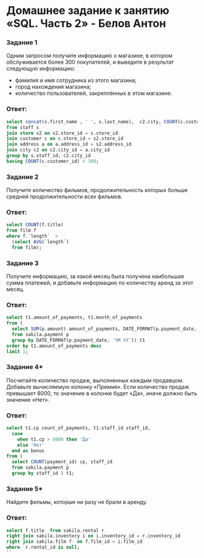 # Домашнее задание к занятию «SQL. Часть 2» - Белов Антон


### Задание 1

Одним запросом получите информацию о магазине, в котором обслуживается более 300 покупателей, и выведите в результат следующую информацию: 
- фамилия и имя сотрудника из этого магазина;
- город нахождения магазина;
- количество пользователей, закреплённых в этом магазине.

### Ответ:

```sql
select concat(s.first_name , ' ', s.last_name),  c2.city, COUNT(c.customer_id) 
from staff s
join store s2 on s2.store_id = s.store_id 
join customer c on c.store_id = s2.store_id
join address a on a.address_id = s2.address_id 
join city c2 on c2.city_id = a.city_id 
group by s.staff_id, c2.city_id 
having COUNT(c.customer_id) > 300;
```

### Задание 2

Получите количество фильмов, продолжительность которых больше средней продолжительности всех фильмов.

### Ответ:

```sql
select COUNT(f.title)
from film f  
where f.`length`  >
  (select AVG(`length`) 
  from film);   
```
### Задание 3

Получите информацию, за какой месяц была получена наибольшая сумма платежей, и добавьте информацию по количеству аренд за этот месяц.

### Ответ:

```sql
select t1.amount_of_payments, t1.month_of_payments
from (
  select SUM(p.amount) amount_of_payments, DATE_FORMAT(p.payment_date, '%M %Y') month_of_payments 
  from sakila.payment p 
  group by DATE_FORMAT(p.payment_date, '%M %Y')) t1
order by t1.amount_of_payments desc  
limit 1;
```

### Задание 4*

Посчитайте количество продаж, выполненных каждым продавцом. Добавьте вычисляемую колонку «Премия». Если количество продаж превышает 8000, то значение в колонке будет «Да», иначе должно быть значение «Нет».

### Ответ:

```sql
select t1.cp count_of_payments, t1.staff_id staff_id,
  case 
  	when t1.cp > 8000 then 'Да'
  	else 'Нет'
  end as bonus
from (
  select COUNT(payment_id) cp, staff_id  
  from sakila.payment p 
  group by staff_id ) t1;
```

### Задание 5*

Найдите фильмы, которые ни разу не брали в аренду.

### Ответ:

```sql
select f.title  from sakila.rental r
right join sakila.inventory i on i.inventory_id = r.inventory_id  
right join sakila.film f  on f.film_id = i.film_id 
where  r.rental_id is null;
``
